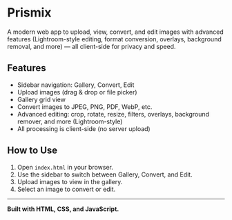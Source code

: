 # Prismix

A modern web app to upload, view, convert, and edit images with advanced features (Lightroom-style editing, format conversion, overlays, background removal, and more) — all client-side for privacy and speed.

## Features
- Sidebar navigation: Gallery, Convert, Edit
- Upload images (drag & drop or file picker)
- Gallery grid view
- Convert images to JPEG, PNG, PDF, WebP, etc.
- Advanced editing: crop, rotate, resize, filters, overlays, background remover, and more (Lightroom-style)
- All processing is client-side (no server upload)

## How to Use
1. Open `index.html` in your browser.
2. Use the sidebar to switch between Gallery, Convert, and Edit.
3. Upload images to view in the gallery.
4. Select an image to convert or edit.

---

**Built with HTML, CSS, and JavaScript.** 